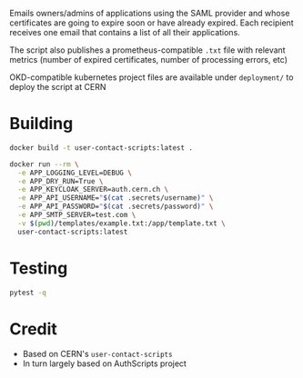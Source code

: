 Emails owners/admins of applications using the SAML provider and whose certificates are going to expire soon or have already expired.
Each recipient receives one email that contains a list of all their applications.

The script also publishes a prometheus-compatible `.txt` file with relevant metrics (number of expired certificates, number of processing errors, etc)

OKD-compatible kubernetes project files are available under `deployment/` to deploy the script at CERN

# Building

```bash
docker build -t user-contact-scripts:latest .

docker run --rm \
  -e APP_LOGGING_LEVEL=DEBUG \
  -e APP_DRY_RUN=True \
  -e APP_KEYCLOAK_SERVER=auth.cern.ch \
  -e APP_API_USERNAME="$(cat .secrets/username)" \
  -e APP_API_PASSWORD="$(cat .secrets/password)" \
  -e APP_SMTP_SERVER=test.com \
  -v $(pwd)/templates/example.txt:/app/template.txt \
  user-contact-scripts:latest
```

# Testing

```bash
pytest -q
```

# Credit
- Based on CERN's `user-contact-scripts`
- In turn largely based on AuthScripts project
